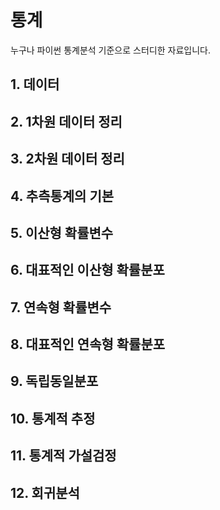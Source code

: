 #  통계

누구나 파이썬 통계분석 기준으로 스터디한 자료입니다.

## 1. 데이터

## 2. 1차원 데이터 정리

## 3. 2차원 데이터 정리

## 4. 추측통계의 기본

## 5. 이산형 확률변수

## 6. 대표적인 이산형 확률분포

## 7. 연속형 확률변수

## 8. 대표적인 연속형 확률분포

## 9. 독립동일분포

## 10. 통계적 추정

## 11. 통계적 가설검정

## 12. 회귀분석



